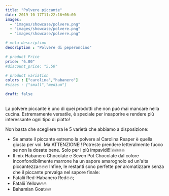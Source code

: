 ```yaml
---
title: "Polvere piccante"
date: 2019-10-17T11:22:16+06:00
images: 
  - "images/showcase/polvere.png"
  - "images/showcase/polvere.png"
  - "images/showcase/polvere.png"

# meta description
description : "Polvere di peperoncino"

# product Price
price: "6.00"
#discount_price: "5.50"

# product variation
colors : ["carolina","habanero"]
#sizes : ["small","medium"]

draft: false
---
```


La polvere piccante è uno di quei prodotti che non può mai mancare nella cucina. Estremamente versatile, è speciale per insaporire e rendere più interessante ogni tipo di piatto!

Non basta che scegliere tra le 5 varietà che abbiamo a disposizione:
- Se amate il piccante estremo la polvere al Carolina Reaper è quella giusta per voi. Ma ATTENZIONE!! Potreste prendere letteralmente fuoco se non la dosate bene. Solo per i più impavidi!!!🔥🔥🔥🔥
- Il mix Habanero Chocolate e Seven Pot Chocolate dal colore inconfondibilmente marrone ha un sapore amarognolo ed un'alta piccantezza🔥🔥🔥
Infine, le restanti sono perfette per aromatizzare senza che il piccante prevalga nel sapore finale:
- Fatalii Red-Habanero Red🔥🔥; 
- Fatalii Yellow🔥🔥 
- Bahamian Goat🔥🔥 